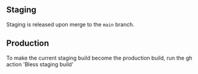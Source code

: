 ## Staging

Staging is released upon merge to the `main` branch.

## Production

To make the current staging build become the production build, run the gh action 'Bless staging build'
